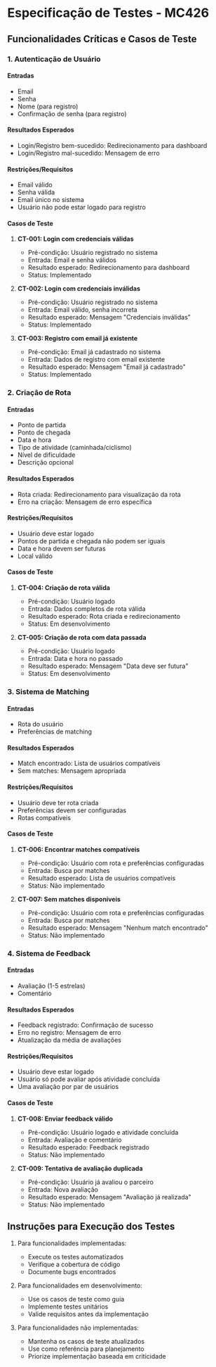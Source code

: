 # Especificação de Testes - MC426

## Funcionalidades Críticas e Casos de Teste

### 1. Autenticação de Usuário

#### Entradas
- Email
- Senha
- Nome (para registro)
- Confirmação de senha (para registro)

#### Resultados Esperados
- Login/Registro bem-sucedido: Redirecionamento para dashboard
- Login/Registro mal-sucedido: Mensagem de erro

#### Restrições/Requisitos
- Email válido
- Senha válida
- Email único no sistema
- Usuário não pode estar logado para registro

#### Casos de Teste
1. **CT-001: Login com credenciais válidas**
   - Pré-condição: Usuário registrado no sistema
   - Entrada: Email e senha válidos
   - Resultado esperado: Redirecionamento para dashboard
   - Status: Implementado

2. **CT-002: Login com credenciais inválidas**
   - Pré-condição: Usuário registrado no sistema
   - Entrada: Email válido, senha incorreta
   - Resultado esperado: Mensagem "Credenciais inválidas"
   - Status: Implementado

3. **CT-003: Registro com email já existente**
   - Pré-condição: Email já cadastrado no sistema
   - Entrada: Dados de registro com email existente
   - Resultado esperado: Mensagem "Email já cadastrado"
   - Status: Implementado

### 2. Criação de Rota

#### Entradas
- Ponto de partida
- Ponto de chegada
- Data e hora
- Tipo de atividade (caminhada/ciclismo)
- Nível de dificuldade
- Descrição opcional

#### Resultados Esperados
- Rota criada: Redirecionamento para visualização da rota
- Erro na criação: Mensagem de erro específica

#### Restrições/Requisitos
- Usuário deve estar logado
- Pontos de partida e chegada não podem ser iguais
- Data e hora devem ser futuras
- Local válido

#### Casos de Teste
1. **CT-004: Criação de rota válida**
   - Pré-condição: Usuário logado
   - Entrada: Dados completos de rota válida
   - Resultado esperado: Rota criada e redirecionamento
   - Status: Em desenvolvimento

2. **CT-005: Criação de rota com data passada**
   - Pré-condição: Usuário logado
   - Entrada: Data e hora no passado
   - Resultado esperado: Mensagem "Data deve ser futura"
   - Status: Em desenvolvimento

### 3. Sistema de Matching

#### Entradas
- Rota do usuário
- Preferências de matching

#### Resultados Esperados
- Match encontrado: Lista de usuários compatíveis
- Sem matches: Mensagem apropriada

#### Restrições/Requisitos
- Usuário deve ter rota criada
- Preferências devem ser configuradas
- Rotas compatíveis

#### Casos de Teste
1. **CT-006: Encontrar matches compatíveis**
   - Pré-condição: Usuário com rota e preferências configuradas
   - Entrada: Busca por matches
   - Resultado esperado: Lista de usuários compatíveis
   - Status: Não implementado

2. **CT-007: Sem matches disponíveis**
   - Pré-condição: Usuário com rota e preferências configuradas
   - Entrada: Busca por matches
   - Resultado esperado: Mensagem "Nenhum match encontrado"
   - Status: Não implementado

### 4. Sistema de Feedback

#### Entradas
- Avaliação (1-5 estrelas)
- Comentário

#### Resultados Esperados
- Feedback registrado: Confirmação de sucesso
- Erro no registro: Mensagem de erro
- Atualização da média de avaliações

#### Restrições/Requisitos
- Usuário deve estar logado
- Usuário só pode avaliar após atividade concluída
- Uma avaliação por par de usuários

#### Casos de Teste
1. **CT-008: Enviar feedback válido**
   - Pré-condição: Usuário logado e atividade concluída
   - Entrada: Avaliação e comentário
   - Resultado esperado: Feedback registrado
   - Status: Não implementado

2. **CT-009: Tentativa de avaliação duplicada**
   - Pré-condição: Usuário já avaliou o parceiro
   - Entrada: Nova avaliação
   - Resultado esperado: Mensagem "Avaliação já realizada"
   - Status: Não implementado

## Instruções para Execução dos Testes

1. Para funcionalidades implementadas:
   - Execute os testes automatizados
   - Verifique a cobertura de código
   - Documente bugs encontrados

2. Para funcionalidades em desenvolvimento:
   - Use os casos de teste como guia
   - Implemente testes unitários
   - Valide requisitos antes da implementação

3. Para funcionalidades não implementadas:
   - Mantenha os casos de teste atualizados
   - Use como referência para planejamento
   - Priorize implementação baseada em criticidade 